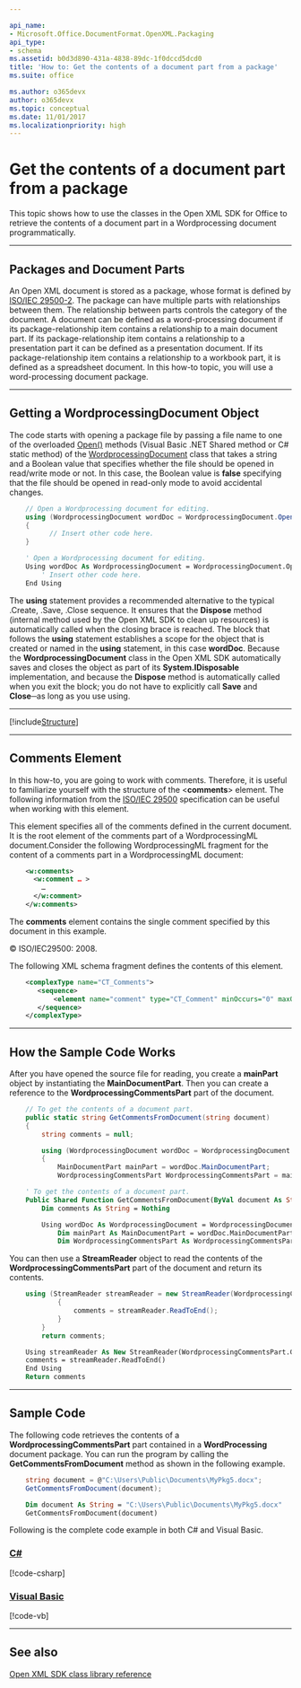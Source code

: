 ```yaml
---

api_name:
- Microsoft.Office.DocumentFormat.OpenXML.Packaging
api_type:
- schema
ms.assetid: b0d3d890-431a-4838-89dc-1f0dccd5dcd0
title: 'How to: Get the contents of a document part from a package'
ms.suite: office

ms.author: o365devx
author: o365devx
ms.topic: conceptual
ms.date: 11/01/2017
ms.localizationpriority: high
---
```

# Get the contents of a document part from a package

This topic shows how to use the classes in the Open XML SDK for
Office to retrieve the contents of a document part in a Wordprocessing
document programmatically.



--------------------------------------------------------------------------------
## Packages and Document Parts
An Open XML document is stored as a package, whose format is defined by
[ISO/IEC 29500-2](https://www.iso.org/standard/71691.html). The
package can have multiple parts with relationships between them. The
relationship between parts controls the category of the document. A
document can be defined as a word-processing document if its
package-relationship item contains a relationship to a main document
part. If its package-relationship item contains a relationship to a
presentation part it can be defined as a presentation document. If its
package-relationship item contains a relationship to a workbook part, it
is defined as a spreadsheet document. In this how-to topic, you will use
a word-processing document package.


---------------------------------------------------------------------------------
## Getting a WordprocessingDocument Object
The code starts with opening a package file by passing a file name to
one of the overloaded [Open()](https://msdn.microsoft.com/library/office/documentformat.openxml.packaging.wordprocessingdocument.open.aspx) methods (Visual Basic .NET Shared
method or C\# static method) of the [WordprocessingDocument](https://msdn.microsoft.com/library/office/documentformat.openxml.packaging.wordprocessingdocument.aspx) class that takes a
string and a Boolean value that specifies whether the file should be
opened in read/write mode or not. In this case, the Boolean value is
**false** specifying that the file should be
opened in read-only mode to avoid accidental changes.

```csharp
    // Open a Wordprocessing document for editing.
    using (WordprocessingDocument wordDoc = WordprocessingDocument.Open(document, false))
    {
          // Insert other code here.
    }
```

```vb
    ' Open a Wordprocessing document for editing.
    Using wordDoc As WordprocessingDocument = WordprocessingDocument.Open(document, False)
        ' Insert other code here.
    End Using
```

The **using** statement provides a recommended
alternative to the typical .Create, .Save, .Close sequence. It ensures
that the **Dispose** method (internal method
used by the Open XML SDK to clean up resources) is automatically called
when the closing brace is reached. The block that follows the **using** statement establishes a scope for the
object that is created or named in the **using** statement, in this case **wordDoc**. Because the **WordprocessingDocument** class in the Open XML SDK
automatically saves and closes the object as part of its **System.IDisposable** implementation, and because
the **Dispose** method is automatically called
when you exit the block; you do not have to explicitly call **Save** and **Close**─as
long as you use using.


---------------------------------------------------------------------------------

[!include[Structure](../includes/word/structure.md)]

--------------------------------------------------------------------------------
## Comments Element
In this how-to, you are going to work with comments. Therefore, it is
useful to familiarize yourself with the structure of the \<**comments**\> element. The following information
from the [ISO/IEC 29500](https://www.iso.org/standard/71691.html)
specification can be useful when working with this element.

This element specifies all of the comments defined in the current
document. It is the root element of the comments part of a
WordprocessingML document.Consider the following WordprocessingML
fragment for the content of a comments part in a WordprocessingML
document:

```xml
    <w:comments>
      <w:comment … >
        …
      </w:comment>
    </w:comments>
```

The **comments** element contains the single
comment specified by this document in this example.

© ISO/IEC29500: 2008.

The following XML schema fragment defines the contents of this element.

```xml
    <complexType name="CT_Comments">
       <sequence>
           <element name="comment" type="CT_Comment" minOccurs="0" maxOccurs="unbounded"/>
       </sequence>
    </complexType>
```

--------------------------------------------------------------------------------
## How the Sample Code Works
After you have opened the source file for reading, you create a **mainPart** object by instantiating the **MainDocumentPart**. Then you can create a reference
to the **WordprocessingCommentsPart** part of
the document.

```csharp
    // To get the contents of a document part.
    public static string GetCommentsFromDocument(string document)
    {
        string comments = null;

        using (WordprocessingDocument wordDoc = WordprocessingDocument.Open(document, true))
        {
            MainDocumentPart mainPart = wordDoc.MainDocumentPart;
            WordprocessingCommentsPart WordprocessingCommentsPart = mainPart.WordprocessingCommentsPart;
```

```vb
    ' To get the contents of a document part.
    Public Shared Function GetCommentsFromDocument(ByVal document As String) As String
        Dim comments As String = Nothing

        Using wordDoc As WordprocessingDocument = WordprocessingDocument.Open(document, True)
            Dim mainPart As MainDocumentPart = wordDoc.MainDocumentPart
            Dim WordprocessingCommentsPart As WordprocessingCommentsPart = mainPart.WordprocessingCommentsPart
```

You can then use a **StreamReader** object to
read the contents of the **WordprocessingCommentsPart** part of the document
and return its contents.

```csharp
    using (StreamReader streamReader = new StreamReader(WordprocessingCommentsPart.GetStream()))
            {
                comments = streamReader.ReadToEnd();
            }
        }
        return comments;
```

```vb
    Using streamReader As New StreamReader(WordprocessingCommentsPart.GetStream())
    comments = streamReader.ReadToEnd()
    End Using
    Return comments
```

--------------------------------------------------------------------------------
## Sample Code
The following code retrieves the contents of a **WordprocessingCommentsPart** part contained in a
**WordProcessing** document package. You can
run the program by calling the **GetCommentsFromDocument** method as shown in the
following example.

```csharp
    string document = @"C:\Users\Public\Documents\MyPkg5.docx";
    GetCommentsFromDocument(document);
```

```vb
    Dim document As String = "C:\Users\Public\Documents\MyPkg5.docx"
    GetCommentsFromDocument(document)
```

Following is the complete code example in both C\# and Visual Basic.

### [C#](#tab/cs)
[!code-csharp[](../../samples/word/get_the_contents_of_a_part_from_a_package/cs/Program.cs)]

### [Visual Basic](#tab/vb)
[!code-vb[](../../samples/word/get_the_contents_of_a_part_from_a_package/vb/Program.vb)]

--------------------------------------------------------------------------------
## See also


[Open XML SDK class library
reference](https://msdn.microsoft.com/library/36c8a76e-ce1b-5959-7e85-5d77db7f46d6(Office.15).aspx)

